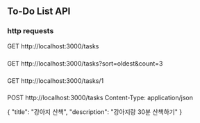 ## To-Do List API

### http requests

GET http://localhost:3000/tasks

###

GET http://localhost:3000/tasks?sort=oldest&count=3

###

GET http://localhost:3000/tasks/1

###

POST http://localhost:3000/tasks
Content-Type: application/json

{
"title": "강아지 산책",
"description": "강아지랑 30분 산책하기"
}

###
